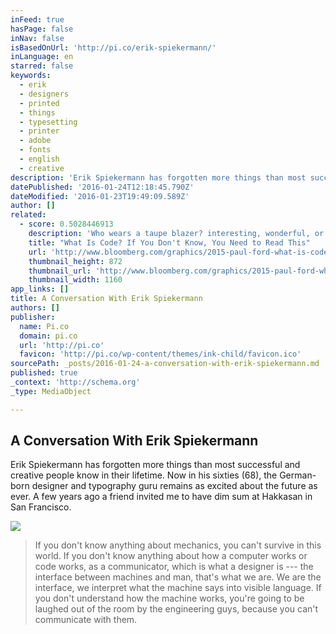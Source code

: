 ```yaml
---
inFeed: true
hasPage: false
inNav: false
isBasedOnUrl: 'http://pi.co/erik-spiekermann/'
inLanguage: en
starred: false
keywords:
  - erik
  - designers
  - printed
  - things
  - typesetting
  - printer
  - adobe
  - fonts
  - english
  - creative
description: 'Erik Spiekermann has forgotten more things than most successful and creative people know in their lifetime. Now in his sixties (68), the German-born designer and typography guru remains as excited about the future as ever. A few years ago a friend invited me to have dim sum at Hakkasan in San Francisco.'
datePublished: '2016-01-24T12:18:45.790Z'
dateModified: '2016-01-23T19:49:09.589Z'
author: []
related:
  - score: 0.5028446913
    description: 'Who wears a taupe blazer? interesting, wonderful, or disturbing way. A computer is a clock with benefits. They all work the same, doing second-grade math, one step at a time: Tick, take a number and put it in box one. Tick, take another number, put it in box two.'
    title: "What Is Code? If You Don't Know, You Need to Read This"
    url: 'http://www.bloomberg.com/graphics/2015-paul-ford-what-is-code/'
    thumbnail_height: 872
    thumbnail_url: 'http://www.bloomberg.com/graphics/2015-paul-ford-what-is-code/images/promo.jpg'
    thumbnail_width: 1160
app_links: []
title: A Conversation With Erik Spiekermann
authors: []
publisher:
  name: Pi.co
  domain: pi.co
  url: 'http://pi.co'
  favicon: 'http://pi.co/wp-content/themes/ink-child/favicon.ico'
sourcePath: _posts/2016-01-24-a-conversation-with-erik-spiekermann.md
published: true
_context: 'http://schema.org'
_type: MediaObject

---
```

<article style=""><h1>A Conversation With Erik Spiekermann</h1><p>Erik Spiekermann has forgotten more things than most successful and creative people know in their lifetime. Now in his sixties (68), the German-born designer and typography guru remains as excited about the future as ever. A few years ago a friend invited me to have dim sum at Hakkasan in San Francisco.</p><img src="http://pi.co/wp-content/uploads/2016/01/Erik-Spiekermann-4.jpg" /></article>

> If you don't know anything about mechanics, you can't survive in this world. If you don't know anything about how a computer works or code works, as a communicator, which is what a designer is --- the interface between machines and man, that's what we are. We are the interface, we interpret what the machine says into visible language. If you don't understand how the machine works, you're going to be laughed out of the room by the engineering guys, because you can't communicate with them.